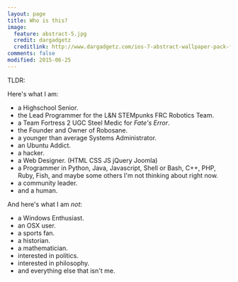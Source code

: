 ```yaml
---
layout: page
title: Who is this?
image:
  feature: abstract-5.jpg
  credit: dargadgetz
  creditlink: http://www.dargadgetz.com/ios-7-abstract-wallpaper-pack-for-iphone-5-and-ipod-touch-retina/
comments: false
modified: 2015-06-25
---
```


TLDR:

Here's what I am:
 * a Highschool Senior.
 * the Lead Programmer for the L&N STEMpunks FRC Robotics Team.
 * a Team Fortress 2 UGC Steel Medic for *Fate's Error*.
 * the Founder and Owner of Robosane.
 * a younger than average Systems Administrator.
 * an Ubuntu Addict.
 * a hacker.
 * a Web Designer. (HTML CSS JS jQuery Joomla)
 * a Programmer in Python, Java, Javascript, Shell or Bash, C++, PHP, Ruby, Fish, and maybe some others I'm not thinking about right now.
 * a community leader.
 * and a human.

And here's what I am *not*:
 * a Windows Enthusiast.
 * an OSX user.
 * a sports fan.
 * a historian.
 * a mathematician.
 * interested in politics.
 * interested in philosophy.
 * and everything else that isn't me.
